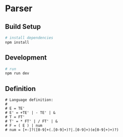 # Parser

## Build Setup
```bash
# install dependencies
npm install
```

## Development
```bash
# run
npm run dev
```

## Definition

```
# Language definition:
#
# E = TE'
# E' = +TE' | - TE' | &
# T = FT'
# T' = * FT' | / FT' | &
# F = ( E ) | num
# num = [+-]?([0-9]+(.[0-9]+)?|.[0-9]+)(e[0-9]+)+)?)
```